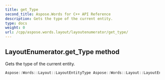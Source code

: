 ```yaml
---
title: get_Type
second_title: Aspose.Words for C++ API Reference
description: Gets the type of the current entity. 
type: docs
weight: 0
url: /cpp/aspose.words.layout/layoutenumerator/get_type/
---
```

## LayoutEnumerator.get_Type method


Gets the type of the current entity.

```cpp
Aspose::Words::Layout::LayoutEntityType Aspose::Words::Layout::LayoutEnumerator::get_Type()
```

